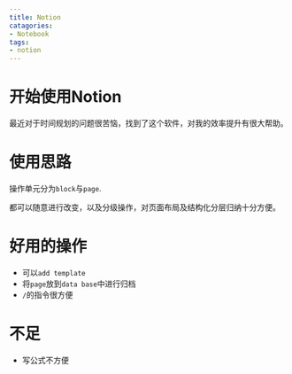 ```yaml
---
title: Notion
catagories:
- Notebook
tags:
- notion
---
```


# 开始使用Notion

最近对于时间规划的问题很苦恼，找到了这个软件，对我的效率提升有很大帮助。

# 使用思路

操作单元分为`block`与`page`.

都可以随意进行改变，以及分级操作，对页面布局及结构化分层归纳十分方便。

# 好用的操作

- 可以`add template`
- 将`page`放到`data base`中进行归档
- `/`的指令很方便

# 不足

- 写公式不方便